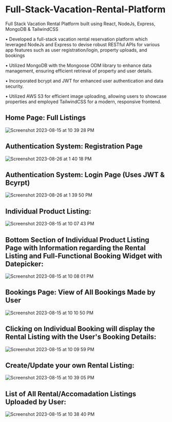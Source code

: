 # Full-Stack-Vacation-Rental-Platform
Full Stack Vacation Rental Platform built using React, NodeJs, Express, MongoDB &amp; TailwindCSS

• Developed a full-stack vacation rental reservation platform which leveraged NodeJs and Express to devise robust
RESTful APIs for various app features such as user registration/login, property uploads, and bookings

• Utilized MongoDB with the Mongoose ODM library to enhance data management, ensuring efficient retrieval of
property and user details.

• Incorporated bcrypt and JWT for enhanced user authentication and data security.

• Utilized AWS S3 for efficient image uploading, allowing users to showcase properties and employed TailwindCSS for
a modern, responsive frontend.

## Home Page: Full Listings
![Screenshot 2023-08-15 at 10 39 28 PM](https://github.com/jaiphookan20/Full-Stack-Vacation-Rental-Platform/assets/52240311/64c38856-8263-4b04-821d-12728f4e3f9b)

## Authentication System: Registration Page 
![Screenshot 2023-08-26 at 1 40 18 PM](https://github.com/jaiphookan20/Full-Stack-Vacation-Rental-Platform/assets/52240311/81cc16b1-9b93-4438-a619-0d1323592981)

## Authentication System: Login Page (Uses JWT & Bcyrpt)
![Screenshot 2023-08-26 at 1 39 50 PM](https://github.com/jaiphookan20/Full-Stack-Vacation-Rental-Platform/assets/52240311/96f818ca-cfa9-4cb3-8e48-072cc97b7dcb)


## Individual Product Listing: 
![Screenshot 2023-08-15 at 10 07 43 PM](https://github.com/jaiphookan20/Full-Stack-Vacation-Rental-Platform/assets/52240311/05af21f9-98e5-4d34-909e-9228051b229a)

## Bottom Section of Individual Product Listing Page with Information regarding the Rental Listing and Full-Functional Booking Widget with Datepicker: 
![Screenshot 2023-08-15 at 10 08 01 PM](https://github.com/jaiphookan20/Full-Stack-Vacation-Rental-Platform/assets/52240311/571a8320-7b7e-40bb-9d22-b2a6331ec924)

## Bookings Page: View of All Bookings Made by User
![Screenshot 2023-08-15 at 10 10 50 PM](https://github.com/jaiphookan20/Full-Stack-Vacation-Rental-Platform/assets/52240311/4b600bcc-8948-48f3-b344-52292af7a89f)

## Clicking on Individual Booking will display the Rental Listing with the User's Booking Details: 
![Screenshot 2023-08-15 at 10 09 59 PM](https://github.com/jaiphookan20/Full-Stack-Vacation-Rental-Platform/assets/52240311/3d30afe3-a12a-4cd8-8e44-f811e20468ac)

## Create/Update your own Rental Listing:
![Screenshot 2023-08-15 at 10 39 05 PM](https://github.com/jaiphookan20/Full-Stack-Vacation-Rental-Platform/assets/52240311/55f43564-ab5e-4218-99b4-20785fd382d2)

## List of All Rental/Accomadation Listings Uploaded by User: 
![Screenshot 2023-08-15 at 10 38 40 PM](https://github.com/jaiphookan20/Full-Stack-Vacation-Rental-Platform/assets/52240311/90fbb097-849f-4d83-85f8-91c789090556)






